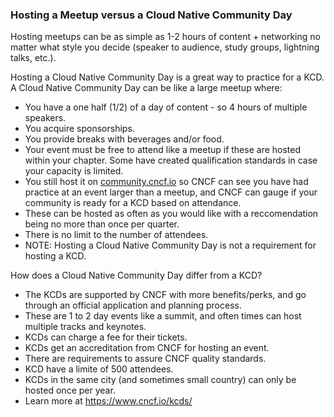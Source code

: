 ### Hosting a Meetup versus a Cloud Native Community Day

Hosting meetups can be as simple as 1-2 hours of content + networking no matter what style you decide (speaker to audience, study groups, lightning talks, etc.).

Hosting a Cloud Native Community Day is a great way to practice for a KCD. A Cloud Native Community Day can be like a large meetup where:
* You have a one half (1/2) of a day of content - so 4 hours of multiple speakers.
* You acquire sponsorships.
* You provide breaks with beverages and/or food.
* Your event must be free to attend like a meetup if these are hosted within your chapter. Some have created qualification standards in case your capacity is limited.
* You still host it on [community.cncf.io](https://community.cncf.io/) so CNCF can see you have had practice at an event larger than a meetup, and CNCF can gauge if your community is ready for a KCD based on attendance.
* These can be hosted as often as you would like with a reccomendation being no more than once per quarter.
* There is no limit to the number of attendees.
* NOTE: Hosting a Cloud Native Community Day is not a requirement for hosting a KCD.

How does a Cloud Native Community Day differ from a KCD?
* The KCDs are supported by CNCF with more benefits/perks, and go through an official application and planning process.
* These are 1 to 2 day events like a summit, and often times can host multiple tracks and keynotes.
* KCDs can charge a fee for their tickets.
* KCDs get an accreditation from CNCF for hosting an event.
* There are requirements to assure CNCF quality standards.
* KCD have a limite of 500 attendees.
* KCDs in the same city (and sometimes small country) can only be hosted once per year.
* Learn more at https://www.cncf.io/kcds/
